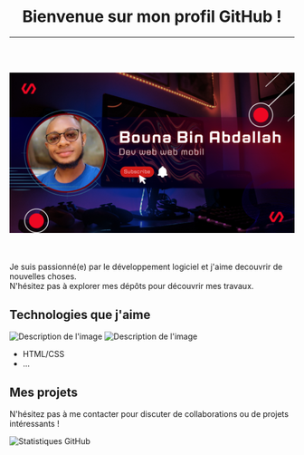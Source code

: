 

<div align="center">

# Bienvenue sur mon profil GitHub ! 
<hr>
</div>
<br><br>




![Bannière](2.png)
<br><br><br>

Je suis passionné(e) par le développement logiciel et j'aime decouvrir de nouvelles choses. <br>
N'hésitez pas à explorer mes dépôts pour découvrir mes travaux.

## Technologies que j'aime
<div>
<img src="https://raw.githubusercontent.com/gilbarbara/logos/master/logos/javascript.svg" alt="Description de l'image" width="100">

<img src="https://camo.githubusercontent.com/9c25db6c8f2f83863c65be2cc47543020be957662831452aa5a7d6d81129f6fe/68747470733a2f2f63646e2e737667706f726e2e636f6d2f6c6f676f732f6669676d612e737667" alt="Description de l'image" width="100" border-radius="50%">
</div>


- HTML/CSS
- ...

## Mes projets



N'hésitez pas à me contacter pour discuter de collaborations ou de projets intéressants !

![Statistiques GitHub](https://github-readme-stats.vercel.app/api?username=BounAbdallah&show_icons=true) 

